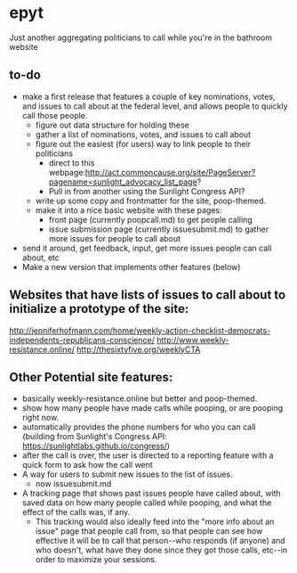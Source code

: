 # epyt
Just another aggregating politicians to call while you're in the bathroom website

## to-do
* make a first release that features a couple of key nominations, votes, and issues to call about at the federal level, and allows people to quickly call those people.
  * figure out data structure for holding these
  * gather a list of nominations, votes, and issues to call about
  * figure out the easiest (for users) way to link people to their politicians
    * direct to this webpage:http://act.commoncause.org/site/PageServer?pagename=sunlight_advocacy_list_page?
    * Pull in from another using the Sunlight Congress API?
  * write up some copy and frontmatter for the site, poop-themed.
  * make it into a nice basic website with these pages:
    * front page (currently poopcall.md) to get people calling
    * issue submission page (currently issuesubmit.md) to gather more issues for people to call about
* send it around, get feedback, input, get more issues people can call about, etc
* Make a new version that implements other features (below)

## Websites that have lists of issues to call about to initialize a prototype of the site:

http://jenniferhofmann.com/home/weekly-action-checklist-democrats-independents-republicans-conscience/
http://www.weekly-resistance.online/
http://thesixtyfive.org/weeklyCTA


## Other Potential site features:
* basically weekly-resistance.online but better and poop-themed.
* show how many people have made calls while pooping, or are pooping right now.
* automatically provides the phone numbers for who you can call (building from Sunlight's Congress API: https://sunlightlabs.github.io/congress/)
* after the call is over, the user is directed to a reporting feature with a quick form to ask how the call went
* A way for users to submit new issues to the list of issues.
  * now issuesubmit.md
* A tracking page that shows past issues people have called about, with saved data on how many people called while pooping, and what the effect of the calls was, if any.
  * This tracking would also ideally feed into the "more info about an issue" page that people call from, so that people can see how effective it will be to call that person--who responds (if anyone) and who doesn't, what have they done since they got those calls, etc--in order to maximize your sessions.
